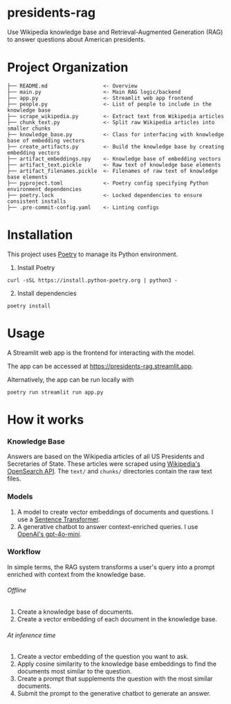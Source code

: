 # presidents-rag
Use Wikipedia knowledge base and Retrieval-Augmented Generation (RAG) to answer questions about American presidents.

# Project Organization
```
├── README.md                  <- Overview
├── main.py                    <- Main RAG logic/backend
├── app.py                     <- Streamlit web app frontend
├── people.py                  <- List of people to include in the knowledge base
├── scrape_wikipedia.py        <- Extract text from Wikipedia articles
├── chunk_text.py              <- Split raw Wikipedia articles into smaller chunks
├── knowledge_base.py          <- Class for interfacing with knowledge base of embedding vectors
├── create_artifacts.py        <- Build the knowledge base by creating embedding vectors
├── artifact_embeddings.npy    <- Knowledge base of embedding vectors
├── artifact_text.pickle       <- Raw text of knowledge base elements
├── artifact_filenames.pickle  <- Filenames of raw text of knowledge base elements
├── pyproject.toml             <- Poetry config specifying Python environment dependencies
├── poetry.lock                <- Locked dependencies to ensure consistent installs
├── .pre-commit-config.yaml    <- Linting configs
```

# Installation
This project uses [Poetry](https://python-poetry.org/docs/) to manage its Python environment.

1. Install Poetry
```
curl -sSL https://install.python-poetry.org | python3 -
```

2. Install dependencies
```
poetry install
```

# Usage
A Streamlit web app is the frontend for interacting with the model.

The app can be accessed at https://presidents-rag.streamlit.app.

Alternatively, the app can be run locally with
```
poetry run streamlit run app.py
```

# How it works
### Knowledge Base
Answers are based on the Wikipedia articles of all US Presidents and Secretaries of State.
These articles were scraped using [Wikipedia's OpenSearch API](https://www.mediawiki.org/wiki/API:Opensearch).
The `text/` and `chunks/` directories contain the raw text files.

### Models
1. A model to create vector embeddings of documents and questions. I use a [Sentence Transformer](https://huggingface.co/sentence-transformers/all-MiniLM-L6-v2).
2. A generative chatbot to answer context-enriched queries. I use [OpenAI's gpt-4o-mini](https://platform.openai.com/docs/models#gpt-4o-mini).

### Workflow
In simple terms, the RAG system transforms a user's query into a prompt enriched with context from the knowledge base.

###### Offline
1. Create a knowledge base of documents.
2. Create a vector embedding of each document in the knowledge base.

###### At inference time
1. Create a vector embedding of the question you want to ask.
2. Apply cosine similarity to the knowledge base embeddings to find the documents most similar to the question.
3. Create a prompt that supplements the question with the most similar documents.
4. Submit the prompt to the generative chatbot to generate an answer.
